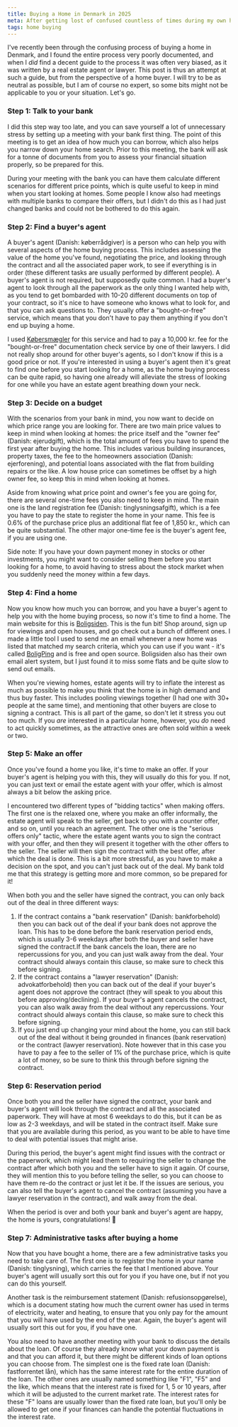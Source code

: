 ```yaml
---
title: Buying a Home in Denmark in 2025
meta: After getting lost of confused countless of times during my own home buying process, I decided to write this blog post to help others navigate the process. What steps do you need to take, and in what order? What costs are normal, and what do they mean?
tags: home buying
---
```


I've recently been through the confusing process of buying a home in Denmark, and I
found the entire process very poorly documented, and when I *did* find a decent guide to
the process it was often very biased, as it was written by a real estate agent or
lawyer. This post is thus an attempt at such a guide, but from the perspective of a
home buyer. I will try to be as neutral as possible, but I am of course no expert, so
some bits might not be applicable to you or your situation. Let's go.


### Step 1: Talk to your bank

I did this step way too late, and you can save yourself a lot of unnecessary stress by
setting up a meeting with your bank first thing. The point of this meeting is to get an
idea of how much you can borrow, which also helps you narrow down your home search.
Prior to this meeting, the bank will ask for a tonne of documents from you to assess
your financial situation properly, so be prepared for this.

During your meeting with the bank you can have them calculate different scenarios for
different price points, which is quite useful to keep in mind when you start looking at
homes. Some people I know also had meetings with multiple banks to compare their offers,
but I didn't do this as I had just changed banks and could not be bothered to do this
again.


### Step 2: Find a buyer's agent

A buyer's agent (Danish: køberrådgiver) is a person who can help you with several
aspects of the home buying process. This includes assessing the value of the home you've
found, negotiating the price, and looking through the contract and all the associated
paper work, to see if everything is in order (these different tasks are usually
performed by different people). A buyer's agent is not required, but supposedly quite
common. I had a buyer's agent to look through all the paperwork as the only thing I
wanted help with, as you tend to get bombarded with 10-20 different documents on top of
your contract, so it's nice to have someone who knows what to look for, and that you can
ask questions to. They usually offer a "bought-or-free" service, which means that you
don't have to pay them anything if you don't end up buying a home.

I used [Købersmægler](https://koebersmaegler.dk/) for this service and had to pay a
10,000 kr. fee for the "bought-or-free" documentation check service by one of their
lawyers. I did not really shop around for other buyer's agents, so I don't know if this
is a good price or not. If you're interested in using a buyer's agent then it's great
to find one before you start looking for a home, as the home buying process can be
quite rapid, so having one already will alleviate the stress of looking for one while
you have an estate agent breathing down your neck.


### Step 3: Decide on a budget

With the scenarios from your bank in mind, you now want to decide on which price range
you are looking for. There are two main price values to keep in mind when looking at
homes: the price itself and the "owner fee" (Danish: ejerudgift), which is the total
amount of fees you have to spend the first year after buying the home. This includes
various building insurances, property taxes, the fee to the homeowners association
(Danish: ejerforening), and potential loans associated with the flat from building
repairs or the like. A low house price can sometimes be offset by a high owner fee, so
keep this in mind when looking at homes.

Aside from knowing what price point and owner's fee you are going for, there are several
one-time fees you also need to keep in mind. The main one is the land registration fee
(Danish: tinglysningsafgift), which is a fee you have to pay the state to register the
home in your name. This fee is 0.6% of the purchase price plus an additional flat fee of
1,850 kr., which can be quite substantial. The other major one-time fee is the buyer's
agent fee, if you are using one.

Side note: If you have your down payment money in stocks or other investments, you might
want to consider selling them before you start looking for a home, to avoid having to
stress about the stock market when you suddenly need the money within a few days.


### Step 4: Find a home

Now you know how much you can borrow, and you have a buyer's agent to help you with the
home buying process, so now it's time to find a home. The main website for this is
[Boligsiden](https://www.boligsiden.dk/). This is the fun bit! Shop around, sign up for
viewings and open houses, and go check out a bunch of different ones. I made a little
tool I used to send me an email whenever a new home was listed that matched my search
criteria, which you can use if you want - it's called
[BoligPing](https://github.com/saattrupdan/bolig-ping) and is free and open source.
Boligsiden also has their own email alert system, but I just found it to miss some flats
and be quite slow to send out emails.

When you're viewing homes, estate agents will try to inflate the interest as
much as possible to make you think that the home is in high demand and thus buy faster.
This includes pooling viewings together (I had one with 30+ people at the same time),
and mentioning that other buyers are close to signing a contract. This is all part of
the game, so don't let it stress you out too much. If you *are* interested in a
particular home, however, you *do* need to act quickly sometimes, as the attractive ones
are often sold within a week or two.


### Step 5: Make an offer

Once you've found a home you like, it's time to make an offer. If your buyer's agent is
helping you with this, they will usually do this for you. If not, you can just text or
email the estate agent with your offer, which is almost always a bit below the asking
price.

I encountered two different types of "bidding tactics" when making offers. The first one
is the relaxed one, where you make an offer informally, the estate agent will speak to
the seller, get back to you with a counter offer, and so on, until you reach an
agreement. The other one is the "serious offers only" tactic, where the estate agent
wants you to sign the contract with your offer, and then they will present it together
with the other offers to the seller. The seller will then sign the contract with the
best offer, after which the deal is done. This is a bit more stressful, as you have to
make a decision on the spot, and you can't just back out of the deal. My bank told me
that this strategy is getting more and more common, so be prepared for it!

When both you and the seller have signed the contract, you can only back out of the deal
in three different ways:

1. If the contract contains a "bank reservation" (Danish: bankforbehold) then you can
   back out of the deal if your bank does not approve the loan. This has to be done
   before the bank reservation period ends, which is usually 3-6 weekdays after both the
   buyer and seller have signed the contract.If the bank cancels the loan, there are no
   repercussions for you, and you can just walk away from the deal. Your contract should
   always contain this clause, so make sure to check this before signing.
2. If the contract contains a "lawyer reservation" (Danish: advokatforbehold) then you
   can back out of the deal if your buyer's agent does not approve the contract (they
   will speak to you about this before approving/declining). If your buyer's agent
   cancels the contract, you can also walk away from the deal without any repercussions.
   Your contract should always contain this clause, so make sure to check this before
   signing.
3. If you just end up changing your mind about the home, you can still back out of the
   deal without it being grounded in finances (bank reservation) or the contract (lawyer
   reservation). Note however that in this case you have to pay a fee to the seller of
   1% of the purchase price, which is quite a lot of money, so be sure to think this
   through before signing the contract.


### Step 6: Reservation period

Once both you and the seller have signed the contract, your bank and buyer's agent will
look through the contract and all the associated paperwork. They will have at most 6
weekdays to do this, but it can be as low as 2-3 weekdays, and will be stated in the
contract itself. Make sure that you are available during this period, as you want to be
able to have time to deal with potential issues that might arise.

During this period, the buyer's agent might find issues with the contract or the
paperwork, which might lead them to requiring the seller to change the contract after
which both you and the seller have to sign it again. Of course, they will mention this
to you before telling the seller, so you can choose to have them re-do the contract or
just let it be. If the issues are serious, you can also tell the buyer's agent to cancel
the contract (assuming you have a lawyer reservation in the contract), and walk away
from the deal.

When the period is over and both your bank and buyer's agent are happy, the home is
yours, congratulations! 🎉


### Step 7: Administrative tasks after buying a home

Now that you have bought a home, there are a few administrative tasks you need to take
care of. The first one is to register the home in your name (Danish: tinglysning), which
carries the fee that I mentioned above. Your buyer's agent will usually sort this out
for you if you have one, but if not you can do this yourself.

Another task is the reimbursement statement (Danish: refusionsopgørelse), which is a
document stating how much the current owner has used in terms of electricity, water and
heating, to ensure that you only pay for the amount that you will have used by the end
of the year. Again, the buyer's agent will usually sort this out for you, if you have
one.

You also need to have another meeting with your bank to discuss the details about the
loan. Of course they already know what your down payment is and that you can afford it,
but there might be different kinds of loan options you can choose from. The simplest one
is the fixed rate loan (Danish: fastforrentet lån), which has the same interest rate for
the entire duration of the loan. The other ones are usually named something like "F1",
"F5" and the like, which means that the interest rate is fixed for 1, 5 or 10 years,
after which it will be adjusted to the current market rate. The interest rates for these
"F" loans are usually lower than the fixed rate loan, but you'll only be allowed to get
one if your finances can handle the potential fluctuations in the interest rate.
